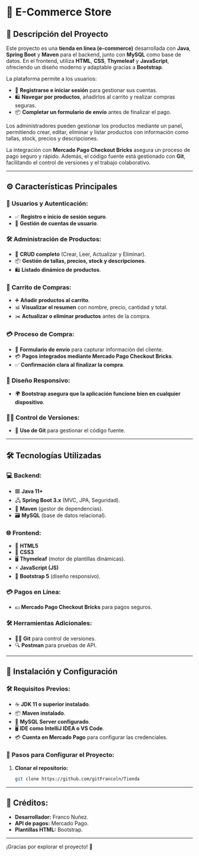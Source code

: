 # 🛒 **E-Commerce Store**  

## 📖 **Descripción del Proyecto**

Este proyecto es una **tienda en línea (e-commerce)** desarrollada con **Java**, **Spring Boot** y **Maven** para el backend, junto con **MySQL** como base de datos. En el frontend, utiliza **HTML**, **CSS**, **Thymeleaf** y **JavaScript**, ofreciendo un diseño moderno y adaptable gracias a **Bootstrap**.

La plataforma permite a los usuarios:

- 👤 **Registrarse e iniciar sesión** para gestionar sus cuentas.
- 🛍️ **Navegar por productos**, añadirlos al carrito y realizar compras seguras.
- 📦 **Completar un formulario de envío** antes de finalizar el pago.
  
Los administradores pueden gestionar los productos mediante un panel, permitiendo crear, editar, eliminar y listar productos con información como tallas, stock, precios y descripciones.

La integración con **Mercado Pago Checkout Bricks** asegura un proceso de pago seguro y rápido. Además, el código fuente está gestionado con **Git**, facilitando el control de versiones y el trabajo colaborativo.

---

## ⚙️ **Características Principales**

### 👥 **Usuarios y Autenticación:**
- ✅ **Registro e inicio de sesión seguro**.
- 🔑 **Gestión de cuentas de usuario**.

### 🛠️ **Administración de Productos:**
- 📝 **CRUD completo** (Crear, Leer, Actualizar y Eliminar).
- 📦 **Gestión de tallas, precios, stock y descripciones**.
- 🛍️ **Listado dinámico de productos**.

### 🛒 **Carrito de Compras:**
- ➕ **Añadir productos al carrito**.
- 📊 **Visualizar el resumen** con nombre, precio, cantidad y total.
- ✂️ **Actualizar o eliminar productos** antes de la compra.

### 💳 **Proceso de Compra:**
- 📝 **Formulario de envío** para capturar información del cliente.
- 💳 **Pagos integrados mediante Mercado Pago Checkout Bricks**.
- ✅ **Confirmación clara al finalizar la compra**.

### 📱 **Diseño Responsivo:**
- 🌍 **Bootstrap asegura que la aplicación funcione bien en cualquier dispositivo**.

### 🧑‍💻 **Control de Versiones:**
- 🔄 **Uso de Git** para gestionar el código fuente.

---

## 🛠️ **Tecnologías Utilizadas**

### 💻 **Backend:**
- 🟩 **Java 11+**
- 🖧 **Spring Boot 3.x** (MVC, JPA, Seguridad).
- 🔧 **Maven** (gestor de dependencias).
- 🗃️ **MySQL** (base de datos relacional).

### 🌐 **Frontend:**
- 📝 **HTML5**
- 🎨 **CSS3**
- 🖥️ **Thymeleaf** (motor de plantillas dinámicas).
- ⚡ **JavaScript (JS)**
- 📱 **Bootstrap 5** (diseño responsivo).

### 💳 **Pagos en Línea:**
- 💵 **Mercado Pago Checkout Bricks** para pagos seguros.

### 🛠️ **Herramientas Adicionales:**
- 🧑‍💻 **Git** para control de versiones.
- 🔍 **Postman** para pruebas de API.

---

## 🚀 **Instalación y Configuración**

### 🛠️ **Requisitos Previos:**
- ☕ **JDK 11 o superior instalado**.
- 📦 **Maven instalado**.
- 💾 **MySQL Server configurado**.
- 🖥️ **IDE como IntelliJ IDEA o VS Code**.
- 💳 **Cuenta en Mercado Pago** para configurar las credenciales.

### 🔧 **Pasos para Configurar el Proyecto:**

1. **Clonar el repositorio:**
    ```bash
    git clone https://github.com/gitFrancoln/Tienda
    ```

---

## 🙌 **Créditos:**
- **Desarrollador:** Franco Nuñez.
- **API de pagos:** Mercado Pago.
- **Plantillas HTML:** Bootstrap.

---

¡Gracias por explorar el proyecto! 🚀
